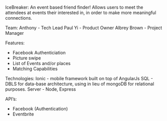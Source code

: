 IceBreaker: An event based friend finder! Allows users to meet the attendees at events their interested in, in order to make more meaningful connections. 

Team: 
Anthony - Tech Lead
Paul Yi - Product Owner
Albrey Brown - Project Manager

Features: 
-  Facebook Authenticiation
-  Picture swipe
-  List of Events and/or places
-  Matching Capabilities

Technologies:
Ionic - mobile framework built on top of AngularJs
SQL - DBLS for data-base architecture, using in lieu of mongoDB for relational purposes.
Server - Node, Express

API’s:
- Facebook (Authentication)
- Eventbrite 